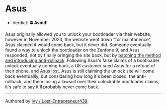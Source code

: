 # Asus

- Verdict: **⛔ Avoid!**

Asus originally allowed you to unlock your bootloader via their website, however in November 2023, the website went down "for maintanence", Asus claimed it would come back, but it never did. Someone eventually found a way to unlock the bootloader on the Zenfone 9, and Asus responded, not by finally bringing the site back, but by [patching the method and introducing anti-rollback](https://www.reddit.com/r/zenfone/comments/19f4ny3/asus_now_actively_sabotaging_attempts_to_unlock/). Following Asus's false claims of a bootloader unlock eventually coming back, a UK customer sued Asus for a refund of their phone, [and Asus lost.](https://www.androidpolice.com/asus-removed-bootloader-unlock-from-phones/) Asus is still claiming the unlock site will come back eventuallly, but considering how long it's been closed, the anti-rollback, and them losing a lawsuit over their unlockable bootloader claims, it's safe to say it'll probably never come back.

***
Authored by [Ivy / Lost-Entrepreneur439](https://github.com/Lost-Entrepreneur439).<br/>